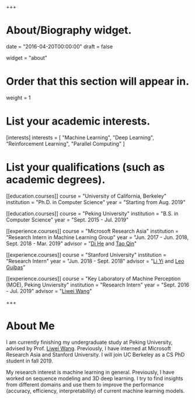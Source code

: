 +++
# About/Biography widget.

date = "2016-04-20T00:00:00"
draft = false

widget = "about"

# Order that this section will appear in.
weight = 1

# List your academic interests.
[interests]
  interests = [
    "Machine Learning",
    "Deep Learning",
    "Reinforcement Learning",
    "Parallel Computing"
  ]

# List your qualifications (such as academic degrees).

[[education.courses]]
  course = "University of California, Berkeley"
  institution = "Ph.D. in Computer Science"
  year = "Starting from Aug. 2019"

[[education.courses]]
  course = "Peking University"
  institution = "B.S. in Computer Science"
  year = "Sept. 2015 - Jul. 2019"

[[experience.courses]]
  course = "Microsoft Research Asia"
  institution = "Research Intern in Machine Learning Group"
  year = "Jun. 2017 - Jun. 2018, Sept. 2018 - Mar. 2019"
  advisor = "[Di He](https://www.microsoft.com/en-us/research/people/dihe/) and [Tao Qin](https://www.microsoft.com/en-us/research/people/taoqin/)"

[[experience.courses]]
  course = "Stanford University"
  institution = "Research Intern"
  year = "Jun. 2018 - Sept. 2018"
  advisor = "[Li Yi](https://cs.stanford.edu/~ericyi/) and [Leo Guibas](https://geometry.stanford.edu/member/guibas/)"

[[experience.courses]]
  course = "Key Laboratory of Machine Perception (MOE), Peking Unviersity"
  institution = "Research Intern"
  year = "Sept. 2016 - Jul. 2019"
  advisor = "[Liwei Wang](ttp://www.cis.pku.edu.cn/faculty/vision/wangliwei/)"

+++

# About Me

I am currently finishing my undergraduate study at Peking University, advised by Prof. [Liwei Wang](http://www.cis.pku.edu.cn/faculty/vision/wangliwei/). Previously, I have interned at Microsoft Research Asia and Stanford University. I will join UC Berkeley as a CS PhD student in fall 2019.

My research interest is machine learning in general. Previously, I have worked on sequence modeling and 3D deep learning. I try to find insights from different domains and use them to improve the performance (accuracy, efficiency, interpretability) of current machine learning models.


